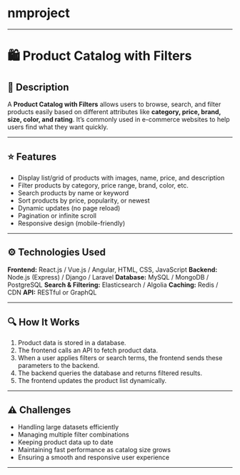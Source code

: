 # nmproject


---

# 🛍️ Product Catalog with Filters

## 📘 Description

A **Product Catalog with Filters** allows users to browse, search, and filter products easily based on different attributes like **category, price, brand, size, color, and rating**.
It’s commonly used in e-commerce websites to help users find what they want quickly.

---

## ⭐ Features

* Display list/grid of products with images, name, price, and description
* Filter products by category, price range, brand, color, etc.
* Search products by name or keyword
* Sort products by price, popularity, or newest
* Dynamic updates (no page reload)
* Pagination or infinite scroll
* Responsive design (mobile-friendly)

---

## ⚙️ Technologies Used

**Frontend:** React.js / Vue.js / Angular, HTML, CSS, JavaScript
**Backend:** Node.js (Express) / Django / Laravel
**Database:** MySQL / MongoDB / PostgreSQL
**Search & Filtering:** Elasticsearch / Algolia
**Caching:** Redis / CDN
**API:** RESTful or GraphQL

---

## 🔍 How It Works

1. Product data is stored in a database.
2. The frontend calls an API to fetch product data.
3. When a user applies filters or search terms, the frontend sends these parameters to the backend.
4. The backend queries the database and returns filtered results.
5. The frontend updates the product list dynamically.

---

## ⚠️ Challenges

* Handling large datasets efficiently
* Managing multiple filter combinations
* Keeping product data up to date
* Maintaining fast performance as catalog size grows
* Ensuring a smooth and responsive user experience

---

